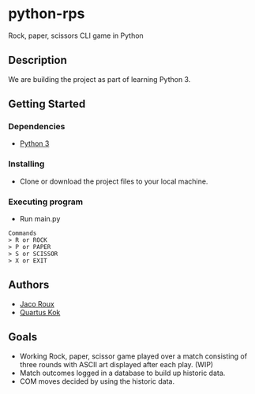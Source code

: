 # python-rps

Rock, paper, scissors CLI game in Python

## Description

We are building the project as part of learning Python 3.

## Getting Started

### Dependencies

* [Python 3](https://www.python.org/)

### Installing

* Clone or download the project files to your local machine. 

### Executing program

* Run main.py
```
Commands
> R or ROCK
> P or PAPER
> S or SCISSOR
> X or EXIT
```

## Authors

* [Jaco Roux](https://github.com/pjjroux)
* [Quartus Kok](https://github.com/qkok)

## Goals

* Working Rock, paper, scissor game played over a match consisting of three rounds with ASCII art displayed after each play. (WIP)
* Match outcomes logged in a database to build up historic data.
* COM moves decided by using the historic data.
